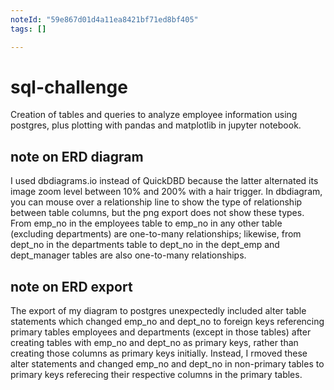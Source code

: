 ```yaml
---
noteId: "59e867d01d4a11ea8421bf71ed8bf405"
tags: []

---
```


# sql-challenge
Creation of tables and queries to analyze employee information using postgres, plus plotting with pandas and matplotlib in jupyter notebook.


## note on ERD diagram
I used dbdiagrams.io instead of QuickDBD because the latter alternated its image zoom level between 10% and 200% with a hair trigger. In dbdiagram, you can mouse over a relationship line to show the type of relationship between table columns, but the png export does not show these types. From emp_no in the employees table to emp_no in any other table (excluding departments) are one-to-many relationships; likewise, from dept_no in the departments table to dept_no in the dept_emp and dept_manager tables are also one-to-many relationships.

## note on ERD export
The export of my diagram to postgres unexpectedly included alter table statements which changed emp_no and dept_no to foreign keys referencing primary tables employees and departments (except in those tables) after creating tables with emp_no and dept_no as primary keys, rather than creating those columns as primary keys initially. Instead, I rmoved these alter statements and changed emp_no and dept_no in non-primary tables to primary keys referecing their respective columns in the primary tables.